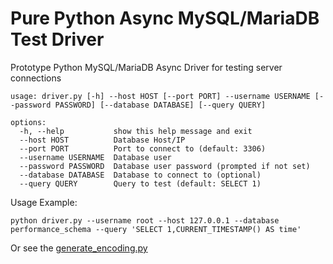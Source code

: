 # Pure Python Async MySQL/MariaDB Test Driver

Prototype Python MySQL/MariaDB Async Driver for testing server connections

```
usage: driver.py [-h] --host HOST [--port PORT] --username USERNAME [--password PASSWORD] [--database DATABASE] [--query QUERY]

options:
  -h, --help           show this help message and exit
  --host HOST          Database Host/IP
  --port PORT          Port to connect to (default: 3306)
  --username USERNAME  Database user
  --password PASSWORD  Database user password (prompted if not set)
  --database DATABASE  Database to connect to (optional)
  --query QUERY        Query to test (default: SELECT 1)

```

Usage Example:

```
python driver.py --username root --host 127.0.0.1 --database performance_schema --query 'SELECT 1,CURRENT_TIMESTAMP() AS time'
```

Or see the [generate_encoding.py](generate_encodings.py)